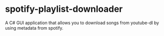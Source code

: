 # spotify-playlist-downloader
 A C# GUI application that allows you to download songs from youtube-dl by using metadata from spotify.

